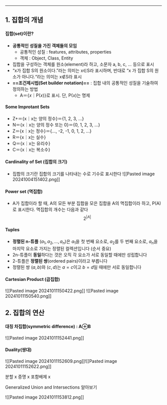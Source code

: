 
---
## 1. 집합의 개념

#### 집합(set)이란? 
- **공통적인 성질을 가진 객체들의 모임**
	- 공통적인 성질 : features, attributes, properties
	- 객체 : Object, Class, Entity
- 집합을 구성하는 객체를 원소(element)라 하고, 소문자 a, b, c, … 등으로 표시
- “x가 집합 S의 원소이다.”라는 의미는 x∈S라 표시하며, 반대로 “x 가 집합 S의 원소가 아니다.“라는 의미는 x∉S라 표시
- **==조건제시법(Set builder notation)==** : 집합 내의 공통적인 성질을 기술하여 정의하는 방법
	- A＝{𝑥｜P(𝑥)}로 표시. 단, P(𝑥)는 명제
#### Some Improtant Sets
-  Z+＝{x｜x는 양의 정수}＝{1, 2, 3, …} 
- N＝{x｜x는 양의 정수 또는 0}＝{0, 1, 2, 3, …} 
- Z＝{x｜x는 정수}＝{…, -2, -1, 0, 1, 2, …} 
- R＝{x｜x는 실수} 
- Q＝{x｜x는 유리수} 
- C＝{x｜x는 복소수}
#### Cardinality of Set (집합의 크기)
- 집합의 크기란 집합의 크기를 나타내는 수로 기수로 표시한다
	![[Pasted image 20241004151402.png]]
#### Power set (멱집합)
- A가 집합이라 할 때, A의 모든 부분 집합을 모은 집합을 A의 멱집합이라 하고, P(A)로 표시한다. 멱집합의 개수는 다음과 같다
$$2^{|A|} $$
#### Tuples
- **정렬된 n-튜플** $(a_1, a_2, \ldots, a_n)$은 $a_1$을 첫 번째 요소로, $a_2$를 두 번째 요소로, $a_n$을 마지막 요소로 가지는 정렬된 컬렉션입니다 (순서 중요)
- 2n-튜플이 **동일**하다는 것은 오직 각 요소가 서로 동일할 때에만 성립합니다
- 2-튜플은 **정렬된 쌍**(ordered pairs)이라고 부릅니다
- 정렬된 쌍 $(a, b)$와 $(c, d)$는 $a = c$이고 $b = d$일 때에만 서로 동일합니다

#### Cartesian Product (곱집합)
![[Pasted image 20241011150422.png]]
![[Pasted image 20241011150540.png]]

## 2. 집합의 연산

#### 대칭 차집합(symmetric difference) : A⊕B
![[Pasted image 20241011152441.png]]

#### Duality(쌍대)

![[Pasted image 20241011152609.png]]![[Pasted image 20241011152622.png]]

분할 x
증명 x
포함배제 x

Generalized Union and Intersections 알아보기

![[Pasted image 20241011153812.png]]